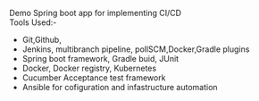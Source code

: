 Demo Spring boot app for implementing CI/CD<br/>
Tools Used:-

- Git,Github,
- Jenkins, multibranch pipeline, pollSCM,Docker,Gradle plugins
- Spring boot framework, Gradle buid, JUnit
- Docker, Docker registry, Kubernetes
- Cucumber Acceptance test framework
- Ansible for cofiguration and infastructure automation
